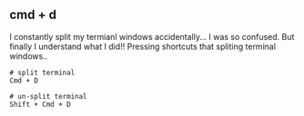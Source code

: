 ## cmd + d

I constantly split my termianl windows accidentally... I was so confused. But finally I understand what I did!! Pressing shortcuts that spliting terminal windows.. 

```shell
# split terminal 
Cmd + D
```

```shell
# un-split terminal
Shift + Cmd + D
```
